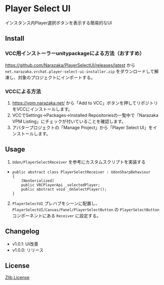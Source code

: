 # Player Select UI

インスタンス内Player選択ボタンを表示する簡易的なUI

## Install

### VCC用インストーラーunitypackageによる方法（おすすめ）

https://github.com/Narazaka/PlayerSelectUI/releases/latest から `net.narazaka.vrchat.player-select-ui-installer.zip` をダウンロードして解凍し、対象のプロジェクトにインポートする。

### VCCによる方法

1. https://vpm.narazaka.net/ から「Add to VCC」ボタンを押してリポジトリをVCCにインストールします。
2. VCCでSettings→Packages→Installed Repositoriesの一覧中で「Narazaka VPM Listing」にチェックが付いていることを確認します。
3. アバタープロジェクトの「Manage Project」から「Player Select UI」をインストールします。

## Usage

1. `Udon/PlayerSelectReceiver` を参考にカスタムスクリプトを実装する
  - ```
    public abstract class PlayerSelectReceiver : UdonSharpBehaviour
    {
        [NonSerialized]
        public VRCPlayerApi _selectedPlayer;
        public abstract void _OnSelectPlayer();
    }
    ```
2. `PlayerSelectUI` プレハブをシーンに配置し、 `PlayerSelectUI/Canvas/Panel/PlayerSelectButton` の `PlayerSelectButton` コンポーネントにある `Receiver` に設定する。

## Changelog

- v1.0.1: UI改善
- v1.0.0: リリース

## License

[Zlib License](LICENSE.txt)
